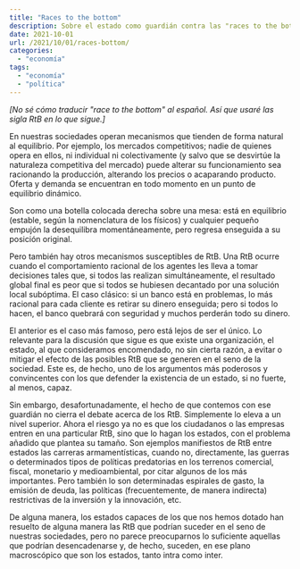 ```yaml
---
title: "Races to the bottom"
description: Sobre el estado como guardián contra las "races to the bottom"
date: 2021-10-01
url: /2021/10/01/races-bottom/
categories:
  - "economía"
tags:
  - "economía"
  - "política"
---
```


_[No sé cómo traducir "race to the bottom" al español. Así que usaré las sigla RtB en lo que sigue.]_

En nuestras sociedades operan mecanismos que tienden de forma natural al equilibrio. Por ejemplo, los mercados competitivos; nadie de quienes opera en ellos, ni individual ni colectivamente (y salvo que se desvirtúe la naturaleza competitiva del mercado) puede alterar su funcionamiento sea racionando la producción, alterando los precios o acaparando producto. Oferta y demanda se encuentran en todo momento en un punto de equilibrio dinámico.

Son como una botella colocada derecha sobre una mesa: está en equilibrio (estable, según la nomenclatura de los físicos) y cualquier pequeño empujón la desequilibra momentáneamente, pero regresa enseguida a su posición original.

Pero también hay otros mecanismos susceptibles de RtB. Una RtB ocurre cuando el comportamiento racional de los agentes les lleva a tomar decisiones tales que, si todos las realizan simultáneamente, el resultado global final es peor que si todos se hubiesen decantado por una solución local subóptima. El caso clásico: si un banco está en problemas, lo más racional para cada cliente es retirar su dinero enseguida; pero si todos lo hacen, el banco quebrará con seguridad y muchos perderán todo su dinero.

El anterior es el caso más famoso, pero está lejos de ser el único. Lo relevante para la discusión que sigue es que existe una organización, el estado, al que consideramos encomendado, no sin cierta razón, a evitar o mitigar el efecto de las posibles RtB que se generen en el seno de la sociedad. Este es, de hecho, uno de los argumentos más poderosos y convincentes con los que defender la existencia de un estado, si no fuerte, al menos, capaz.

Sin embargo, desafortunadamente, el hecho de que contemos con ese guardián no cierra el debate acerca de los RtB. Simplemente lo eleva a un nivel superior. Ahora el riesgo ya no es que los ciudadanos o las empresas entren en una particular RtB, sino que lo hagan los estados, con el problema añadido que plantea su tamaño. Son ejemplos manifiestos de RtB entre estados las carreras armamentísticas, cuando no, directamente, las guerras o determinados tipos de políticas predatorias en los terrenos comercial, fiscal, monetario y medioambiental, por citar algunos de los más importantes. Pero también lo son determinadas espirales de gasto, la emisión de deuda, las políticas (frecuentemente, de manera indirecta) restrictivas de la inversión y la innovación, etc.

De alguna manera, los estados capaces de los que nos hemos dotado han resuelto de alguna manera las RtB que podrían suceder en el seno de nuestras sociedades, pero no parece preocuparnos lo suficiente aquellas que podrían desencadenarse y, de hecho, suceden, en ese plano macroscópico que son los estados, tanto intra como inter.
